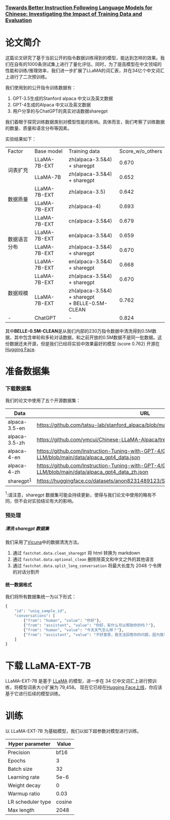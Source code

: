 ### [Towards Better Instruction Following Language Models for Chinese: Investigating the Impact of Training Data and Evaluation](https://github.com/LianjiaTech/BELLE/blob/main/docs/Towards%20Better%20Instruction%20Following%20Language%20Models%20for%20Chinese.pdf)

# 论文简介

这篇论文研究了基于当前公开的指令数据训练得到的模型，能达到怎样的效果。我们在自有的1000条测试集上进行了量化评估，同时，为了提高模型在中文领域的性能和训练/推理效率，我们进一步扩展了LLaMA的词汇表，并在34亿个中文词汇上进行了二次预训练。

我们使用到的公开指令训练数据有：

1. GPT-3.5生成的Stanford alpaca 中文以及英文数据
2. GPT-4生成的Alpaca 中文以及英文数据
3. 用户分享的与ChatGPT的真实对话数据sharegpt

我们着眼于探究训练数据类别对模型性能的影响。具体而言，我们考察了训练数据的数量、质量和语言分布等因素。

实验结果如下：

<table>
  <tr>
    <td> Factor </td>
    <td> Base model </td>
    <td> Training data </td>
    <td> Score_w/o_others </td>
  <tr>
    <td rowspan="2">词表扩充</td>
    <td> LLaMA-7B-EXT </td>
    <td> zh(alpaca-3.5&4) + sharegpt </td>
    <td> 0.670 </td>
  </tr>
  <tr>
    <td> LLaMA-7B </td>
    <td> zh(alpaca-3.5&4) + sharegpt </td>
    <td> 0.652</td>
  </tr>
  <tr>
    <td rowspan="2">数据质量</td>
    <td> LLaMA-7B-EXT </td>
    <td> zh(alpaca-3.5) </td>
    <td> 0.642 </td>
  </tr>
  <tr>
    <td> LLaMA-7B-EXT </td>
    <td> zh(alpaca-4) </td>
    <td> 0.693 </td>
  </tr>
  <tr>
    <td rowspan="4">数据语言分布</td>
    <td> LLaMA-7B-EXT </td>
    <td> cn(alpaca-3.5&4) </td>
    <td> 0.679 </td>
  </tr>
  <tr>
    <td> LLaMA-7B-EXT </td>
    <td> en(alpaca-3.5&4) </td>
    <td> 0.659 </td>
  </tr>
  <tr>
    <td> LLaMA-7B-EXT </td>
    <td> zh(alpaca-3.5&4) + sharegpt </td>
    <td> 0.670 </td>
  </tr>
  <tr>
    <td> LLaMA-7B-EXT </td>
    <td> en(alpaca-3.5&4) + sharegpt </td>
    <td> 0.668 </td>
  </tr>
  <tr>
    <td rowspan="2">数据规模</td>
    <td> LLaMA-7B-EXT </td>
    <td> zh(alpaca-3.5&4) + sharegpt </td>
    <td> 0.670 </td>
  </tr>
  <tr>
    <td> LLaMA-7B-EXT </td>
    <td> zh(alpaca-3.5&4) + sharegpt <br>+ BELLE-0.5M-CLEAN</td>
    <td> 0.762</td>
  </tr>
  <tr>
    <td>-</td>
    <td>ChatGPT</td>
    <td>-</td>
    <td>0.824</td>
</table>

其中**BELLE-0.5M-CLEAN**是从我们内部的230万指令数据中清洗得到0.5M数据，其中包含单轮和多轮对话数据，和之前开放的0.5M数据不是同一批数据。这份数据还未开源，但是我们已经将实验中效果最好的模型 (score 0.762) 开源在[Hugging Face](https://huggingface.co/BelleGroup/BELLE-on-Open-Datasets).

# 准备数据集

### 下载数据集

我们的论文中使用了五个开源数据集：

| Data           | URL                                                                                                |
| -------------- | -------------------------------------------------------------------------------------------------- |
| alpaca-3.5-en  | https://github.com/tatsu-lab/stanford_alpaca/blob/main/alpaca_data.json                            |
| alpaca-3.5-zh  | https://github.com/ymcui/Chinese-LLaMA-Alpaca/tree/main/dat                                        |
| alpaca-4-en    | https://github.com/Instruction-Tuning-with-GPT-4/GPT-4-LLM/blob/main/data/alpaca_gpt4_data.json    |
| alpaca-4-zh    | https://github.com/Instruction-Tuning-with-GPT-4/GPT-4-LLM/blob/main/data/alpaca_gpt4_data_zh.json |
| sharegpt$^1$ | https://huggingface.co/datasets/anon8231489123/ShareGPT_Vicuna_unfiltered/tree/main                |

$^1$:请注意，sharegpt 数据集可能会持续更新，使得与我们论文中使用的略有不同，但不会对实验结论有大的影响。

### 预处理

##### 清洗 sharegpt 数据集

我们采用了[Vicuna](https://github.com/lm-sys/FastChat/blob/main/docs/commands/data_cleaning.md)中的数据清洗方法。

1. 通过 `fastchat.data.clean_sharegpt` 将 html 转换为 markdown
2. 通过 `fastchat.data.optional_clean` 删除除英文和中文之外的其他语言
3. 通过 `fastchat.data.split_long_conversation` 将最大长度为 2048 个令牌的对话分割开

#### 统一数据格式

我们将所有数据集统一为以下形式：

```python
{
    "id": "uniq_sample_id",
    "conversations": [
        {"from": "human", "value": "你好"},
        {"from": "assistant", "value": "你好，有什么可以帮助你的吗？"},
        {"from": "human", "value": "今天天气怎么样？"},
        {"from": "assistant", "value": "不好意思，我无法回答你的问题，因为我不知道你的位置信息，同时我目前还无法获取到最新的天气信息。"}
    ]
}

```

# 下载 LLaMA-EXT-7B

LLaMA-EXT-7B 是基于 [LLaMA](https://ai.facebook.com/blog/large-language-model-llama-meta-ai/) 的模型，进一步在 34 亿中文词汇上进行预训练，将模型词表大小扩展为 79,458。
现在它已经在[Hugging Face上线](https://huggingface.co/BelleGroup/BELLE-LLaMA-EXT-7B)，你应该基于它进行后续的模型训练。

# 训练

以 LLaMA-EXT-7B 为基础模型，我们以如下超参数对模型进行训练。

| Hyper parameter   | Value  |
| ----------------- | ------ |
| Precision         | bf16   |
| Epochs            | 3      |
| Batch size        | 32     |
| Learning rate     | 5e-6   |
| Weight decay      | 0      |
| Warmup ratio      | 0.03   |
| LR scheduler type | cosine |
| Max length        | 2048   |
